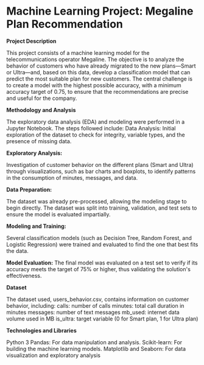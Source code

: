 # Machine Learning Project: Megaline Plan Recommendation

**Project Description**

This project consists of a machine learning model for the telecommunications operator Megaline. 
The objective is to analyze the behavior of customers who have already migrated to the new plans—Smart or Ultra—and, based on this data, develop a classification model that can predict the most suitable plan for new customers. 
The central challenge is to create a model with the highest possible accuracy, with a minimum accuracy target of 0.75, to ensure that the recommendations are precise and useful for the company.

**Methodology and Analysis** 

The exploratory data analysis (EDA) and modeling were performed in a Jupyter Notebook. 
The steps followed include: Data Analysis: Initial exploration of the dataset to check for integrity, variable types, and the presence of missing data.

**Exploratory Analysis:**

Investigation of customer behavior on the different plans (Smart and Ultra) through visualizations, such as bar charts and boxplots, to identify patterns in the consumption of minutes, messages, and data.

**Data Preparation:**

The dataset was already pre-processed, allowing the modeling stage to begin directly. The dataset was split into training, validation, and test sets to ensure the model is evaluated impartially. 

**Modeling and Training:**

Several classification models (such as Decision Tree, Random Forest, and Logistic Regression) were trained and evaluated to find the one that best fits the data. 

**Model Evaluation:**
The final model was evaluated on a test set to verify if its accuracy meets the target of 75% or higher, thus validating the solution's effectiveness.

**Dataset**

The dataset used, users_behavior.csv, contains information on customer behavior, including:
calls: number of calls
minutes: total call duration in minutes 
messages: number of text messages 
mb_used: internet data volume used in MB 
is_ultra: target variable (0 for Smart plan, 1 for Ultra plan)

**Technologies and Libraries**

Python 3 Pandas: For data manipulation and analysis.
Scikit-learn: For building the machine learning models.
Matplotlib and Seaborn: For data visualization and exploratory analysis

